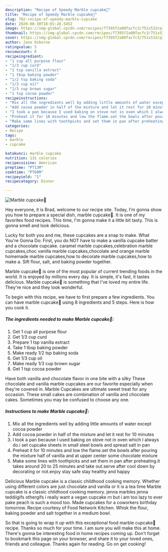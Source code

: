 ```yaml
---
description: "Recipe of Speedy Marble cupcake💝"
title: "Recipe of Speedy Marble cupcake💝"
slug: 782-recipe-of-speedy-marble-cupcake
date: 2020-08-30T18:01:28.545Z
image: https://img-global.cpcdn.com/recipes/f7395f2a00facfc3/751x532cq70/marble-cupcake💝-recipe-main-photo.jpg
thumbnail: https://img-global.cpcdn.com/recipes/f7395f2a00facfc3/751x532cq70/marble-cupcake💝-recipe-main-photo.jpg
cover: https://img-global.cpcdn.com/recipes/f7395f2a00facfc3/751x532cq70/marble-cupcake💝-recipe-main-photo.jpg
author: Jane Osborne
ratingvalue: 5
reviewcount: 8
recipeingredient:
- "1 cup all purpose flour"
- "1/3 cup curd"
- "1 tsp vanilla extract"
- "1 tbsp baking powder"
- "1/2 tsp baking soda"
- "1/3 cup oil"
- "1/3 cup brown sugar"
- "1 tsp cocoa powder"
recipeinstructions:
- "Mix all the ingredients well by adding little amounts of water except cocoa powder"
- "Add cocoa powder in half of the mixture and let it rest for 10 minutes"
- "I took a pan because I used baking on stove not in oven which I always do.i set cupcake sheets in small steel bowls and spread salt in pan"
- "Preheat it for 10 minutes and low the flame.set the bowls after pouring the mixture half of vanilla and at upper center some chocolate mixture"
- "Make some lines with toothpicks and set them in pan after preheating.it takes around 20 to 25 minutes and take out.serve after cool down by decorating or not.enjoy stay safe stay healthy and happy"
categories:
- Recipe
tags:
- marble
- cupcake

katakunci: marble cupcake 
nutrition: 131 calories
recipecuisine: American
preptime: "PT13M"
cooktime: "PT60M"
recipeyield: "1"
recipecategory: Dinner

---
```



![Marble cupcake💝](https://img-global.cpcdn.com/recipes/f7395f2a00facfc3/751x532cq70/marble-cupcake💝-recipe-main-photo.jpg)

Hey everyone, it is Brad, welcome to our recipe site. Today, I'm gonna show you how to prepare a special dish, marble cupcake💝. It is one of my favorites food recipes. This time, I'm gonna make it a little bit tasty. This is gonna smell and look delicious.

Lucky for both you and me, these cupcakes are a snap to make. What You&#39;re Gonna Do: First, you do NOT have to make a vanilla cupcake batter and a chocolate cupcake. caramel marble cupcakes,celebration marble cupcakes,choc vanilla marble cupcakes,chocolate and orange marble homemade marble cupcakes,how to decorate marble cupcakes,how to make a. Sift flour, salt, and baking powder together.

Marble cupcake💝 is one of the most popular of current trending foods in the world. It is enjoyed by millions every day. It is simple, it's fast, it tastes delicious. Marble cupcake💝 is something that I've loved my entire life. They're nice and they look wonderful.


To begin with this recipe, we have to first prepare a few ingredients. You can have marble cupcake💝 using 8 ingredients and 5 steps. Here is how you cook it.

<!--inarticleads1-->

##### The ingredients needed to make Marble cupcake💝:

1. Get 1 cup all purpose flour
1. Get 1/3 cup curd
1. Prepare 1 tsp vanilla extract
1. Take 1 tbsp baking powder
1. Make ready 1/2 tsp baking soda
1. Get 1/3 cup oil
1. Make ready 1/3 cup brown sugar
1. Get 1 tsp cocoa powder


Have both vanilla and chocolate flavor in one bite with a silky These chocolate and vanilla marble cupcakes are our favorite especially when they&#39;re covered in. Marble Cupcakes are ultimate sweet treat for any occasion. These small cakes are combination of vanilla and chocolate cakes. Sometimes you may be confused to choose any one. 

<!--inarticleads2-->

##### Instructions to make Marble cupcake💝:

1. Mix all the ingredients well by adding little amounts of water except cocoa powder
1. Add cocoa powder in half of the mixture and let it rest for 10 minutes
1. I took a pan because I used baking on stove not in oven which I always do.i set cupcake sheets in small steel bowls and spread salt in pan
1. Preheat it for 10 minutes and low the flame.set the bowls after pouring the mixture half of vanilla and at upper center some chocolate mixture
1. Make some lines with toothpicks and set them in pan after preheating.it takes around 20 to 25 minutes and take out.serve after cool down by decorating or not.enjoy stay safe stay healthy and happy


Delicious Marble cupcake is a classic childhood cooking memory. Whether using different colors are just chocolate and vanilla or it is a tea time Marble cupcake is a classic childhood cooking memory. jenna marbles jenna teddiigifs othergifs i really want a vegan cupcake rn but i am too lazy to ever pake peach is such a mood too. Made cupcakes for a coworkers birthday tomorrow. Recipe courtesy of Food Network Kitchen. Whisk the flour, baking powder and salt together in a medium bowl. 

So that is going to wrap it up with this exceptional food marble cupcake💝 recipe. Thanks so much for your time. I am sure you will make this at home. There's gonna be interesting food in home recipes coming up. Don't forget to bookmark this page on your browser, and share it to your loved ones, friends and colleague. Thanks again for reading. Go on get cooking!
